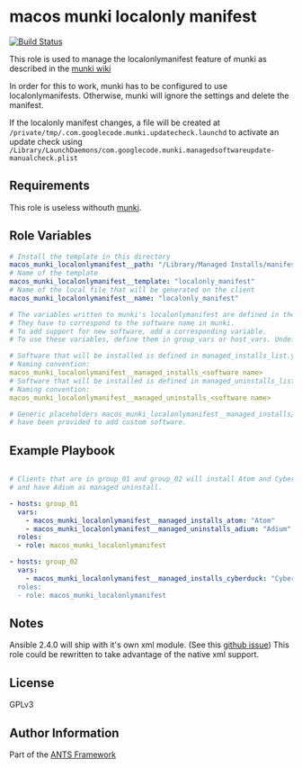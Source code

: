 macos munki localonly manifest
==============================

[![Build Status](https://travis-ci.org/ANTS-Framework/macos_munki_localonlymanifest.svg?branch=master)](https://travis-ci.org/ANTS-Framework/macos_munki_localonlymanifest)

This role is used to manage the localonlymanifest feature of munki as described in
the [munki wiki](https://github.com/munki/munki/wiki/Preferences#localonlymanifest)

In order for this to work, munki has to be configured to use localonlymanifests.
Otherwise, munki will ignore the settings and delete the manifest.

If the localonly manifest changes, a file will be created at `/private/tmp/.com.googlecode.munki.updatecheck.launchd`
to activate an update check using `/Library/LaunchDaemons/com.googlecode.munki.managedsoftwareupdate-manualcheck.plist`

Requirements
------------
This role is useless withouth [munki](https://www.munki.org/munki).

Role Variables
--------------
```yml
# Install the template in this directory
macos_munki_localonlymanifest__path: "/Library/Managed Installs/manifests"
# Name of the template
macos_munki_localonlymanifest__template: "localonly_manifest"
# Name of the local file that will be generated on the client
macos_munki_localonlymanifest__name: "localonly_manifest"

# The variables written to munki's localonlymanifest are defined in the following tasks.
# They have to correspond to the software name in munki.
# To add support for new software, add a corresponding variable.
# To use these variables, define them in group_vars or host_vars. Undefined variables are ignored.

# Software that will be installed is defined in managed_installs_list.yml 
# Naming convention:
macos_munki_localonlymanifest__managed_installs_<software name>
# Software that will be installed is defined in managed_uninstalls_list.yml
# Naming convention:
macos_munki_localonlymanifest__managed_uninstalls_<software name>

# Generic placeholders macos_munki_localonlymanifest__managed_installs/uninstalls_other[01-10]
# have been provided to add custom software.
```

Example Playbook
----------------
```yml

# Clients that are in group_01 and group_02 will install Atom and Cyberduck
# and have Adium as managed uninstall.

- hosts: group_01
  vars:
    - macos_munki_localonlymanifest__managed_installs_atom: "Atom"
    - macos_munki_localonlymanifest__managed_uninstalls_adium: "Adium"
  roles:
  - role: macos_munki_localonlymanifest

- hosts: group_02
  vars:
    - macos_munki_localonlymanifest__managed_installs_cyberduck: "Cyberduck
  roles:
  - role: macos_munki_localonlymanifest
```

Notes
------
Ansible 2.4.0 will ship with it's own xml module.
(See this [github issue](https://github.com/ansible/ansible/pull/25323))
This role could be rewritten to take advantage of the native xml support.

License
-------

GPLv3

Author Information
------------------
Part of the [ANTS Framework](https://ants-framework.github.io/)
